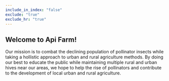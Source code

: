 ```yaml
---
include_in_index: "false"
exclude: "true" 
exclude_hr: "true"
---
```



## Welcome to Api Farm!

Our mission is to combat the declining population of pollinator insects while taking a hollistic approach to urban and rural agriculture methods. By doing our best to educate the public while maintaining multiple rural and urban hives near our areas, we hope to help the rise of pollinators and contribute to the development of local urban and rural agriculture.
